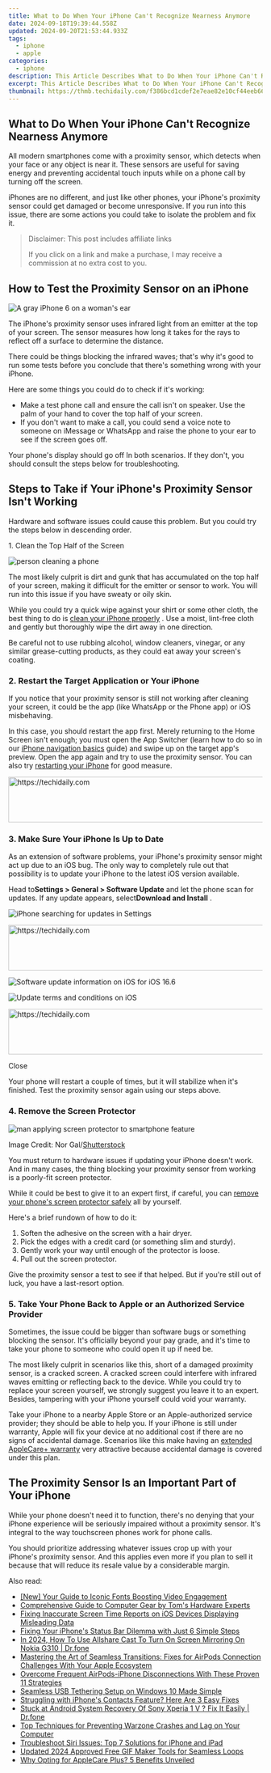 ```yaml
---
title: What to Do When Your iPhone Can't Recognize Nearness Anymore
date: 2024-09-18T19:39:44.558Z
updated: 2024-09-20T21:53:44.933Z
tags:
  - iphone
  - apple
categories:
  - iphone
description: This Article Describes What to Do When Your iPhone Can't Recognize Nearness Anymore
excerpt: This Article Describes What to Do When Your iPhone Can't Recognize Nearness Anymore
thumbnail: https://thmb.techidaily.com/f386bcd1cdef2e7eae82e10cf44eeb6665615e5a19222b7cb69d0ec540888707.jpg
---
```


## What to Do When Your iPhone Can't Recognize Nearness Anymore

 All modern smartphones come with a proximity sensor, which detects when your face or any object is near it. These sensors are useful for saving energy and preventing accidental touch inputs while on a phone call by turning off the screen.

 iPhones are no different, and just like other phones, your iPhone's proximity sensor could get damaged or become unresponsive. If you run into this issue, there are some actions you could take to isolate the problem and fix it.

>  Disclaimer: This post includes affiliate links
>
>  If you click on a link and make a purchase, I may receive a commission at no extra cost to you.
>

## How to Test the Proximity Sensor on an iPhone

![A gray iPhone 6 on a woman's ear](https://static1.makeuseofimages.com/wordpress/wp-content/uploads/2023/07/a-gray-iphone-6-on-a-woman-s-ear.jpg)

 The iPhone's proximity sensor uses infrared light from an emitter at the top of your screen. The sensor measures how long it takes for the rays to reflect off a surface to determine the distance.

 There could be things blocking the infrared waves; that's why it's good to run some tests before you conclude that there's something wrong with your iPhone.

Here are some things you could do to check if it's working:

* Make a test phone call and ensure the call isn't on speaker. Use the palm of your hand to cover the top half of your screen.
* If you don't want to make a call, you could send a voice note to someone on iMessage or WhatsApp and raise the phone to your ear to see if the screen goes off.

 Your phone's display should go off In both scenarios. If they don't, you should consult the steps below for troubleshooting.

## Steps to Take if Your iPhone's Proximity Sensor Isn't Working

 Hardware and software issues could cause this problem. But you could try the steps below in descending order.

1\. Clean the Top Half of the Screen

![person cleaning a phone](https://static1.makeuseofimages.com/wordpress/wp-content/uploads/2022/11/cleaning-phone.jpg)

 The most likely culprit is dirt and gunk that has accumulated on the top half of your screen, making it difficult for the emitter or sensor to work. You will run into this issue if you have sweaty or oily skin.

 While you could try a quick wipe against your shirt or some other cloth, the best thing to do is [clean your iPhone properly](https://www.makeuseof.com/tag/clean-iphone-guide/) . Use a moist, lint-free cloth and gently but thoroughly wipe the dirt away in one direction.

 Be careful not to use rubbing alcohol, window cleaners, vinegar, or any similar grease-cutting products, as they could eat away your screen's coating.

### 2\. Restart the Target Application or Your iPhone

 If you notice that your proximity sensor is still not working after cleaning your screen, it could be the app (like WhatsApp or the Phone app) or iOS misbehaving.

 In this case, you should restart the app first. Merely returning to the Home Screen isn't enough; you must open the App Switcher (learn how to do so in our [iPhone navigation basics](https://www.makeuseof.com/how-to-go-back-get-home-switch-apps-iphone/) guide) and swipe up on the target app's preview. Open the app again and try to use the proximity sensor. You can also try [restarting your iPhone](https://www.makeuseof.com/how-to-restart-any-iphone-even-if-the-buttons-are-broken/) for good measure.

<!-- affiliate ads begin -->
<a href="https://appsumo.8odi.net/c/5597632/2087485/7443" target="_top" id="2087485">
  <img src="//a.impactradius-go.com/display-ad/7443-2087485" border="0" alt="https://techidaily.com" width="728" height="90"/>
</a>
<img height="0" width="0" src="https://appsumo.8odi.net/i/5597632/2087485/7443" style="position:absolute;visibility:hidden;" border="0" />
<!-- affiliate ads end -->

### 3\. Make Sure Your iPhone Is Up to Date

 As an extension of software problems, your iPhone's proximity sensor might act up due to an iOS bug. The only way to completely rule out that possibility is to update your iPhone to the latest iOS version available.

 Head to**Settings > General > Software Update** and let the phone scan for updates. If any update appears, select**Download and Install** .

![iPhone searching for updates in Settings](https://static1.makeuseofimages.com/wordpress/wp-content/uploads/2023/07/iphone-searching-for-updates-in-settings.jpeg)

<!-- affiliate ads begin -->
<a href="https://appsumo.8odi.net/c/5597632/2123740/7443" target="_top" id="2123740">
  <img src="//a.impactradius-go.com/display-ad/7443-2123740" border="0" alt="https://techidaily.com" width="728" height="90"/>
</a>
<img height="0" width="0" src="https://appsumo.8odi.net/i/5597632/2123740/7443" style="position:absolute;visibility:hidden;" border="0" />
<!-- affiliate ads end -->

![Software update information on iOS for iOS 16.6](https://static1.makeuseofimages.com/wordpress/wp-content/uploads/2023/07/software-update-information-on-ios-for-ios-16-6.jpeg)

![Update terms and conditions on iOS](https://static1.makeuseofimages.com/wordpress/wp-content/uploads/2023/07/update-terms-and-conditions-on-ios.jpeg)

<!-- affiliate ads begin -->
<a href="https://aligracehair.sjv.io/c/5597632/1896510/19272" target="_top" id="1896510">
  <img src="//a.impactradius-go.com/display-ad/19272-1896510" border="0" alt="https://techidaily.com" width="728" height="90"/>
</a>
<img height="0" width="0" src="https://aligracehair.sjv.io/i/5597632/1896510/19272" style="position:absolute;visibility:hidden;" border="0" />
<!-- affiliate ads end -->

Close

 Your phone will restart a couple of times, but it will stabilize when it's finished. Test the proximity sensor again using our steps above.

### 4\. Remove the Screen Protector

![man applying screen protector to smartphone feature](https://static1.makeuseofimages.com/wordpress/wp-content/uploads/2022/11/man-applying-screen-protector-to-smartphone-feature.jpg)

 Image Credit: Nor Gal/[Shutterstock](https://www.shutterstock.com/image-photo/man-replacing-broken-tempered-glass-screen-1106925758)

 You must return to hardware issues if updating your iPhone doesn't work. And in many cases, the thing blocking your proximity sensor from working is a poorly-fit screen protector.

 While it could be best to give it to an expert first, if careful, you can [remove your phone's screen protector safely](https://www.makeuseof.com/how-to-remove-screen-protector/) all by yourself.

Here's a brief rundown of how to do it:

1. Soften the adhesive on the screen with a hair dryer.
2. Pick the edges with a credit card (or something slim and sturdy).
3. Gently work your way until enough of the protector is loose.
4. Pull out the screen protector.

 Give the proximity sensor a test to see if that helped. But if you're still out of luck, you have a last-resort option.

### 5\. Take Your Phone Back to Apple or an Authorized Service Provider

 Sometimes, the issue could be bigger than software bugs or something blocking the sensor. It's officially beyond your pay grade, and it's time to take your phone to someone who could open it up if need be.

 The most likely culprit in scenarios like this, short of a damaged proximity sensor, is a cracked screen. A cracked screen could interfere with infrared waves emitting or reflecting back to the device. While you could try to replace your screen yourself, we strongly suggest you leave it to an expert. Besides, tampering with your iPhone yourself could void your warranty.

 Take your iPhone to a nearby Apple Store or an Apple-authorized service provider; they should be able to help you. If your iPhone is still under warranty, Apple will fix your device at no additional cost if there are no signs of accidental damage. Scenarios like this make having an [extended AppleCare+ warranty](http://www.makeuseof.com/tag/applecare-what-are-your-options-is-it-really-worth-it/) very attractive because accidental damage is covered under this plan.

## The Proximity Sensor Is an Important Part of Your iPhone

 While your phone doesn't need it to function, there's no denying that your iPhone experience will be seriously impaired without a proximity sensor. It's integral to the way touchscreen phones work for phone calls.

 You should prioritize addressing whatever issues crop up with your iPhone's proximity sensor. And this applies even more if you plan to sell it because that will reduce its resale value by a considerable margin.

<ins class="adsbygoogle"
     style="display:block"
     data-ad-format="autorelaxed"
     data-ad-client="ca-pub-7571918770474297"
     data-ad-slot="1223367746"></ins>

<ins class="adsbygoogle"
     style="display:block"
     data-ad-client="ca-pub-7571918770474297"
     data-ad-slot="8358498916"
     data-ad-format="auto"
     data-full-width-responsive="true"></ins>

<span class="atpl-alsoreadstyle">Also read:</span>
<div><ul>
<li><a href="https://youtube-sure.techidaily.com/our-guide-to-iconic-fonts-boosting-video-engagement/"><u>[New] Your Guide to Iconic Fonts Boosting Video Engagement</u></a></li>
<li><a href="https://hardware-tips.techidaily.com/comprehensive-guide-to-computer-gear-by-toms-hardware-experts/"><u>Comprehensive Guide to Computer Gear by Tom's Hardware Experts</u></a></li>
<li><a href="https://fox-that.techidaily.com/fixing-inaccurate-screen-time-reports-on-ios-devices-displaying-misleading-data/"><u>Fixing Inaccurate Screen Time Reports on iOS Devices Displaying Misleading Data</u></a></li>
<li><a href="https://fox-that.techidaily.com/fixing-your-iphones-status-bar-dilemma-with-just-6-simple-steps/"><u>Fixing Your iPhone's Status Bar Dilemma with Just 6 Simple Steps</u></a></li>
<li><a href="https://screen-mirror.techidaily.com/in-2024-how-to-use-allshare-cast-to-turn-on-screen-mirroring-on-nokia-g310-drfone-by-drfone-android/"><u>In 2024, How To Use Allshare Cast To Turn On Screen Mirroring On Nokia G310 | Dr.fone</u></a></li>
<li><a href="https://fox-that.techidaily.com/mastering-the-art-of-seamless-transitions-fixes-for-airpods-connection-challenges-with-your-apple-ecosystem/"><u>Mastering the Art of Seamless Transitions: Fixes for AirPods Connection Challenges With Your Apple Ecosystem</u></a></li>
<li><a href="https://fox-that.techidaily.com/overcome-frequent-airpods-iphone-disconnections-with-these-proven-11-strategies/"><u>Overcome Frequent AirPods-iPhone Disconnections With These Proven 11 Strategies</u></a></li>
<li><a href="https://common-error.techidaily.com/seamless-usb-tethering-setup-on-windows-10-made-simple/"><u>Seamless USB Tethering Setup on Windows 10 Made Simple</u></a></li>
<li><a href="https://fox-that.techidaily.com/struggling-with-iphones-contacts-feature-here-are-3-easy-fixes/"><u>Struggling with iPhone's Contacts Feature? Here Are 3 Easy Fixes</u></a></li>
<li><a href="https://howto.techidaily.com/stuck-at-android-system-recovery-of-sony-xperia-1-v-fix-it-easily-drfone-by-drfone-fix-android-problems-fix-android-problems/"><u>Stuck at Android System Recovery Of Sony Xperia 1 V ? Fix It Easily | Dr.fone</u></a></li>
<li><a href="https://win-solutions.techidaily.com/top-techniques-for-preventing-warzone-crashes-and-lag-on-your-computer/"><u>Top Techniques for Preventing Warzone Crashes and Lag on Your Computer</u></a></li>
<li><a href="https://fox-that.techidaily.com/troubleshoot-siri-issues-top-7-solutions-for-iphone-and-ipad/"><u>Troubleshoot Siri Issues: Top 7 Solutions for iPhone and iPad</u></a></li>
<li><a href="https://ai-driven-video-production.techidaily.com/updated-2024-approved-free-gif-maker-tools-for-seamless-loops/"><u>Updated 2024 Approved Free GIF Maker Tools for Seamless Loops</u></a></li>
<li><a href="https://buynow-help.techidaily.com/why-opting-for-applecare-plus-5-benefits-unveiled/"><u>Why Opting for AppleCare Plus? 5 Benefits Unveiled</u></a></li>
</ul></div>

